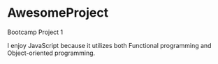 # AwesomeProject
Bootcamp Project 1

I enjoy JavaScript because it utilizes both Functional programming and Object-oriented programming.